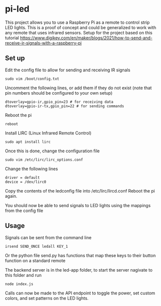 # pi-led
This project allows you to use a Raspberry Pi as a remote to control strip LED lights.
This is a proof of concept and could be generalized to work with any remote that uses infrared sensors.
Setup for the project based on this tutorial https://www.digikey.com/en/maker/blogs/2021/how-to-send-and-receive-ir-signals-with-a-raspberry-pi

## Set up

Edit the config file to allow for sending and receiving IR signals 
```
sudo vim /boot/config.txt
```
Uncomment the following lines, or add them if they do not exist (note that pin numbers should be configured to your own setup)
```
dtoverlay=gpio-ir,gpio_pin=23 # for receiving data
dtoverlay=gpio-ir-tx,gpio_pin=22 # for sending commands
```
Reboot the pi
```
reboot
```

Install LIRC (Linux Infrared Remote Control)
```
sudo apt install lirc
```

Once this is done, change the configuration file
```
sudo vim /etc/lirc/lirc_options.conf
```
Change the following lines
```
driver = default
device = /dev/lirc0
```

Copy the contents of the ledconfig file into /etc/lirc/lircd.conf
Reboot the pi again.

You should now be able to send signals to LED lights using the mappings from the config file

## Usage

Signals can be sent from the command line
```
irsend SEND_ONCE ledall KEY_1
```
Or the python file send.py has functions that map these keys to their button function on a standard remote

The backend server is in the led-app folder, to start the server nagivate to this folder and run 
```
node index.js
```
Calls can now be made to the API endpoint to toggle the power, set custom colors, and set patterns on the LED lights.



